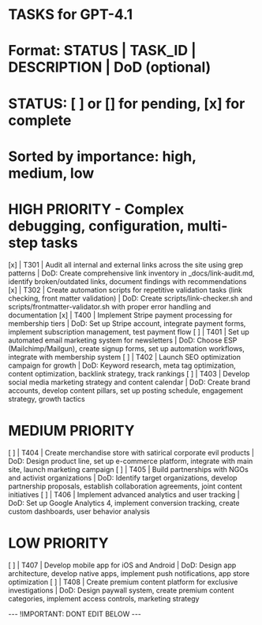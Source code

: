 # TASKS for GPT-4.1
# Format: STATUS | TASK_ID | DESCRIPTION | DoD (optional)
# STATUS: [ ] or [] for pending, [x] for complete
# Sorted by importance: high, medium, low

# HIGH PRIORITY - Complex debugging, configuration, multi-step tasks
[x] | T301 | Audit all internal and external links across the site using grep patterns | DoD: Create comprehensive link inventory in _docs/link-audit.md, identify broken/outdated links, document findings with recommendations
[x] | T302 | Create automation scripts for repetitive validation tasks (link checking, front matter validation) | DoD: Create scripts/link-checker.sh and scripts/frontmatter-validator.sh with proper error handling and documentation
[x] | T400 | Implement Stripe payment processing for membership tiers | DoD: Set up Stripe account, integrate payment forms, implement subscription management, test payment flow
[ ] | T401 | Set up automated email marketing system for newsletters | DoD: Choose ESP (Mailchimp/Mailgun), create signup forms, set up automation workflows, integrate with membership system
[ ] | T402 | Launch SEO optimization campaign for growth | DoD: Keyword research, meta tag optimization, content optimization, backlink strategy, track rankings
[ ] | T403 | Develop social media marketing strategy and content calendar | DoD: Create brand accounts, develop content pillars, set up posting schedule, engagement strategy, growth tactics

# MEDIUM PRIORITY
[ ] | T404 | Create merchandise store with satirical corporate evil products | DoD: Design product line, set up e-commerce platform, integrate with main site, launch marketing campaign
[ ] | T405 | Build partnerships with NGOs and activist organizations | DoD: Identify target organizations, develop partnership proposals, establish collaboration agreements, joint content initiatives
[ ] | T406 | Implement advanced analytics and user tracking | DoD: Set up Google Analytics 4, implement conversion tracking, create custom dashboards, user behavior analysis

# LOW PRIORITY
[ ] | T407 | Develop mobile app for iOS and Android | DoD: Design app architecture, develop native apps, implement push notifications, app store optimization
[ ] | T408 | Create premium content platform for exclusive investigations | DoD: Design paywall system, create premium content categories, implement access controls, marketing strategy

--- !IMPORTANT: DONT EDIT BELOW ---

